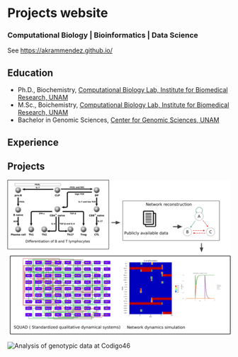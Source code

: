 # Projects website
### Computational Biology | Bioinformatics | Data Science
See https://akrammendez.github.io/

## Education
* Ph.D., Biochemistry, [Computational Biology Lab, Institute for Biomedical Research, UNAM](https://www.linkedin.com/in/dr-luis-mendoza)
* M.Sc., Boichemistry, [Computational Biology Lab, Institute for Biomedical Research, UNAM](https://www.linkedin.com/in/dr-luis-mendoza)
* Bachelor in Genomic Sciences, [Center for Genomic Sciences, UNAM](https://www.ccg.unam.mx/en/about/)

## Experience


## Projects
![Dynamical modeling of gene regulatory networks controlling Lymphocyte differentiation](/images/network_workflow.png)

![Analysis of genotypic data at Codigo46](/images/codigo46_workflow.png)